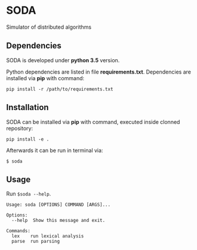 # SODA
Simulator of distributed algorithms

## Dependencies
SODA is developed under **python 3.5** version.

Python dependencies are listed in file **requirements.txt**. Dependencies are installed via **pip** with command:

`pip install -r /path/to/requirements.txt`

## Installation
SODA can be installed via **pip** with command, executed inside clonned repository:

`pip install -e .`

Afterwards it can be run in terminal via:

`$ soda`

## Usage
Run `$soda --help`.


```
Usage: soda [OPTIONS] COMMAND [ARGS]...

Options:
  --help  Show this message and exit.

Commands:
  lex    run lexical analysis
  parse  run parsing
```
